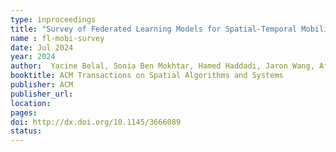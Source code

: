 ```yaml
---
type: inproceedings
title: "Survey of Federated Learning Models for Spatial-Temporal Mobility Applications"
name : fl-mobi-survey
date: Jul 2024
year: 2024
author:  Yacine Belal, Sonia Ben Mokhtar, Hamed Haddadi, Jaron Wang, Afra Mashhadi
booktitle: ACM Transactions on Spatial Algorithms and Systems
publisher: ACM
publisher_url: 
location: 
pages:
doi: http://dx.doi.org/10.1145/3666089
status:
---
```

